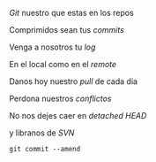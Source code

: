 
*Git* nuestro que estas en los repos

Comprimidos sean tus *commits*

Venga a nosotros tu *log*

En el local como en el *remote*

Danos hoy nuestro *pull* de cada dia

Perdona nuestros *conflictos*

No nos dejes caer en *detached HEAD*

y libranos de *SVN*

`git commit --amend`

